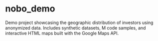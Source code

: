 # nobo_demo
Demo project showcasing the geographic distribution of investors using anonymized data. Includes synthetic datasets, M code samples, and interactive HTML maps built with the Google Maps API.
